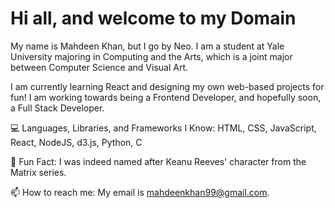 # Hi all, and welcome to my Domain
My name is Mahdeen Khan, but I go by Neo. I am a student at Yale University majoring in Computing and the Arts, which is a joint major between Computer Science and Visual Art.

I am currently learning React and designing my own web-based projects for fun! I am working towards being a Frontend Developer, and hopefully soon, a Full Stack Developer.

💻 Languages, Libraries, and Frameworks I Know: HTML, CSS, JavaScript, React, NodeJS, d3.js, Python, C

🎥 Fun Fact: I was indeed named after Keanu Reeves' character from the Matrix series.

📫 How to reach me: My email is mahdeenkhan99@gmail.com.

<!--
**MrSuperNero/MrSuperNero** is a ✨ _special_ ✨ repository because its `README.md` (this file) appears on your GitHub profile.

Here are some ideas to get you started:

- 🔭 I’m currently working on ...
- 🌱 I’m currently learning ...
- 👯 I’m looking to collaborate on ...
- 🤔 I’m looking for help with ...
- 💬 Ask me about ...
- 📫 How to reach me: ...
- 😄 Pronouns: ...
- ⚡ Fun fact: ...
-->
